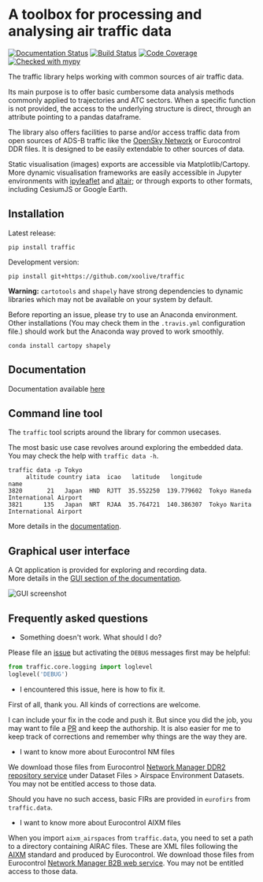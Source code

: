 # A toolbox for processing and analysing air traffic data

[![Documentation Status](https://readthedocs.org/projects/traffic-viz/badge/?version=latest)](https://traffic-viz.github.io/)
[![Build Status](https://travis-ci.org/xoolive/traffic.svg?branch=master)](https://travis-ci.org/xoolive/traffic)
[![Code Coverage](https://img.shields.io/codecov/c/github/xoolive/traffic.svg)](https://codecov.io/gh/xoolive/traffic) 
[![Checked with mypy](https://img.shields.io/badge/mypy-checked-blue.svg)](https://mypy.readthedocs.io/)


The traffic library helps working with common sources of air traffic data.

Its main purpose is to offer basic cumbersome data analysis methods commonly
applied to trajectories and ATC sectors. When a specific function is not
provided, the access to the underlying structure is direct, through an attribute
pointing to a pandas dataframe.

The library also offers facilities to parse and/or access traffic data from open
sources of ADS-B traffic like the [OpenSky Network](https://opensky-network.org/)
or Eurocontrol DDR files. It is designed to be easily extendable to other
sources of data.

Static visualisation (images) exports are accessible via Matplotlib/Cartopy.
More dynamic visualisation frameworks are easily accessible in Jupyter
environments with [ipyleaflet](http://ipyleaflet.readthedocs.io/) and
[altair](http://altair-viz.github.io/); or through exports to other formats,
including CesiumJS or Google Earth.

## Installation

Latest release:

```
pip install traffic
```

Development version:

```
pip install git+https://github.com/xoolive/traffic
```

**Warning:** `cartotools` and `shapely` have strong dependencies to dynamic
libraries which may not be available on your system by default. 

Before reporting an issue, please try to use an Anaconda environment. Other
installations (You may check them in the `.travis.yml` configuration file.)
should work but the Anaconda way proved to work smoothly.

```
conda install cartopy shapely
```

## Documentation

Documentation available [here](https://traffic-viz.github.io/)

## Command line tool

The `traffic` tool scripts around the library for common usecases.

The most basic use case revolves around exploring the embedded data. You may check
the help with `traffic data -h`.

```
traffic data -p Tokyo
     altitude country iata  icao   latitude   longitude                                name
3820       21   Japan  HND  RJTT  35.552250  139.779602  Tokyo Haneda International Airport
3821      135   Japan  NRT  RJAA  35.764721  140.386307  Tokyo Narita International Airport
```

More details in the [documentation](https://traffic-viz.github.io/).

## Graphical user interface

A Qt application is provided for exploring and recording data.  
More details in the [GUI section of the documentation](https://traffic-viz.github.io/gui.html).

![GUI screenshot](https://raw.githubusercontent.com/xoolive/traffic/master/docs/_static/gui_start.png)

## Frequently asked questions

- Something doesn't work. What should I do?

Please file an [issue](https://github.com/xoolive/traffic/issues/new) but
activating the `DEBUG` messages first may be helpful:

```python
from traffic.core.logging import loglevel
loglevel('DEBUG')
```

- I encountered this issue, here is how to fix it.

First of all, thank you. All kinds of corrections are welcome.

I can include your fix in the code and push it. But since you did the job, you
may want to file a [PR](https://yangsu.github.io/pull-request-tutorial/) and
keep the authorship. It is also easier for me to keep track of corrections and
remember why things are the way they are.

- I want to know more about Eurocontrol NM files

 We download those files from Eurocontrol [Network Manager DDR2 repository
 service](https://www.eurocontrol.int/articles/ddr2-web-portal) under Dataset
 Files > Airspace Environment Datasets. You may not be entitled access to those
 data.

Should you have no such access, basic FIRs are provided in `eurofirs` from
`traffic.data`.

- I want to know more about Eurocontrol AIXM files

When you import `aixm_airspaces` from `traffic.data`, you need to set a path to
a directory containing AIRAC files. These are XML files following the
[AIXM](http://aixm.aero/) standard and produced by Eurocontrol. We download
those files from  Eurocontrol [Network Manager B2B web
service](https://eurocontrol.int/service/network-manager-business-business-b2b-web-services).
You may not be entitled access to those data.
